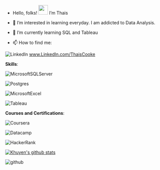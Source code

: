 

-  Hello, folks! <img src="https://raw.githubusercontent.com/MartinHeinz/MartinHeinz/master/wave.gif" width="30px"> I’m Thais 
- 👀 I’m interested in learning everyday. I am addicted to Data Analysis.
- 🌱 I’m currently learning SQL and Tableau

- 📫 How to find me: 
 

 ![LinkedIn](https://img.shields.io/badge/LinkedIn-0077B5?style=for-the-badge&logo=linkedin&logoColor=white) www.LinkedIn.com/ThaisCooke
 
 
 **Skills**:
 
 ![MicrosoftSQLServer](https://img.shields.io/badge/Microsoft%20SQL%20Sever-CC2927?style=for-the-badge&logo=microsoft%20sql%20server&logoColor=white)
 
 ![Postgres](https://img.shields.io/badge/postgres-%23316192.svg?style=for-the-badge&logo=postgresql&logoColor=white)
 
 ![MicrosoftExcel](https://img.shields.io/badge/Microsoft_Excel-217346?style=for-the-badge&logo=microsoft-excel&logoColor=white)
 
 ![Tableau](https://img.shields.io/badge/Tableau-informational?style=flat&logo=Tableau&logoColor=white&color=2bbc8a)
 
 
 
 **Courses and Certifications**:
 
 ![Coursera](https://img.shields.io/badge/Coursera-%230056D2.svg?style=for-the-badge&logo=Coursera&logoColor=white)
 
 ![Datacamp](https://img.shields.io/badge/Datacamp-05192D?style=for-the-badge&logo=datacamp&logoColor=03E860)
 
 ![HackerRank](https://img.shields.io/badge/-Hackerrank-2EC866?style=for-the-badge&logo=HackerRank&logoColor=white)
 

[![Khuyen's github stats](https://github-readme-stats.vercel.app/api?username=thaiscooke&count_private=true&show_icons=true&theme=radical&hide_rank=false)](https://github.com/anuraghazra/github-readme-stats)

![github](https://img.shields.io/badge/GitHub-000000?style=for-the-badge&logo=GitHub&logoColor=white)



<!---
ThaisCooke/ThaisCooke is a ✨ special ✨ repository because its `README.md` (this file) appears on your GitHub profile.
You can click the Preview link to take a look at your changes.
--->

